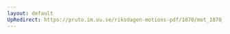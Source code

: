 ```yaml
---
layout: default
UpRedirect: https://pruto.im.uu.se/riksdagen-motions-pdf/1870/mot_1870__ak__121/mot_1870__ak__121-001.pdf
---
```

